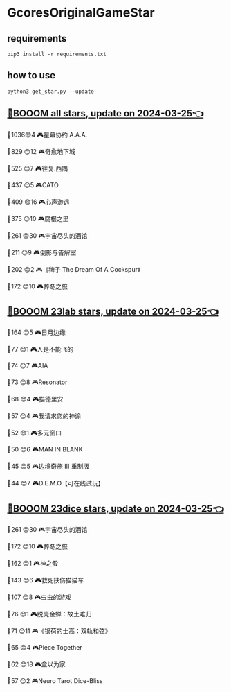# GcoresOriginalGameStar

## requirements
```
pip3 install -r requirements.txt
```

## how to use
```
python3 get_star.py --update
```

## [🔗BOOOM all stars, update on 2024-03-25👈](https://raw.githack.com/sichaozhang1112/GcoresOriginalGameStar/main/all.html) 
🌟1036😊4   🎮星幕协约 A.A.A.        

🌟829 😊12  🎮奇愈地下城              

🌟525 😊7   🎮往复.西隅              

🌟437 😊5   🎮CATO               

🌟409 😊16  🎮心声渺远               

🌟375 😊10  🎮腐根之里               

🌟261 😊30  🎮宇宙尽头的酒馆            

🌟211 😊9   🎮倒影与告解室             

🌟202 😊2   🎮《稗子 The Dream Of A Cockspur》

🌟172 😊10  🎮葬冬之旅               

## [🔗BOOOM 23lab stars, update on 2024-03-25👈](https://raw.githack.com/sichaozhang1112/GcoresOriginalGameStar/main/23lab.html) 
🌟164 😊5   🎮日月边缘               

🌟77  😊1   🎮人是不能飞的             

🌟74  😊7   🎮AIA                

🌟73  😊8   🎮Resonator          

🌟68  😊4   🎮猫德里安               

🌟57  😊4   🎮我请求您的神谕            

🌟52  😊1   🎮多元窗口               

🌟50  😊6   🎮MAN IN BLANK       

🌟45  😊5   🎮边境奇旅 III 重制版       

🌟44  😊7   🎮D.E.M.O【可在线试玩】     

## [🔗BOOOM 23dice stars, update on 2024-03-25👈](https://raw.githack.com/sichaozhang1112/GcoresOriginalGameStar/main/23dice.html) 
🌟261 😊30  🎮宇宙尽头的酒馆            

🌟172 😊10  🎮葬冬之旅               

🌟162 😊1   🎮神之骰                

🌟143 😊6   🎮救死扶伤猫猫车            

🌟107 😊8   🎮虫虫的游戏              

🌟76  😊1   🎮脱壳金蝉：故土难归          

🌟71  😊11  🎮《银荷的士高：双轨和弦》       

🌟65  😊4   🎮Piece Together     

🌟62  😊18  🎮盒以为家               

🌟57  😊2   🎮Neuro Tarot Dice-Bliss

